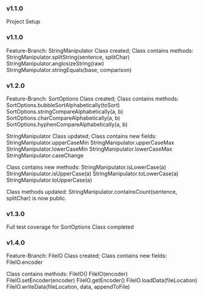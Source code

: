 ### v1.1.0
Project Setup

### v1.1.0
Feature-Branch: StringManipulator Class created;
Class contains methods:
StringManipulator.splitString(sentence, splitChar)
StringManipulator.anglosizeString(raw)
StringManipulator.stringEquals(base, comparison)

### v1.2.0
Feature-Branch: SortOptions Class created;
Class contains methods:
SortOptions.bubbleSortAlphabetically(toSort)
SortOptions.stringCompareAlphabetically(a, b)
SortOptions.charCompareAlphabetically(a, b)
SortOptions.hyphenCompareAlphabetically(a, b)


StringManipulator Class updated;
Class contains new fields:
StringManipulator.upperCaseMin
StringManipulator.upperCaseMax
StringManipulator.lowerCaseMin
StringManipulator.lowerCaseMax
StringManipulator.caseChange

Class contains new methods:
StringManipulator.isLowerCase(a)
StringManipulator.isUpperCase(a)
StringManipulator.toLowerCase(a)
StringManipulator.toUpperCase(a)

Class methods updated:
StringManipulator.containsCount(sentence, splitChar) is now public.

### v1.3.0
Full test coverage for SortOptions Class completed

### v1.4.0
Feature-Branch: FileIO Class created;
Class contains new fields:
FileIO.encoder

Class contains methods:
FileIO()
FileIO(encoder)
FileIO.setEncoder(encoder)
FileIO.getEncoder()
FileIO.loadData(fileLocation)
FileIO.writeData(fileLocation, data, appendToFile)